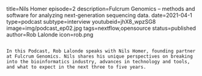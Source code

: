 title=Nils Homer
episode=2
description=Fulcrum Genomics – methods and software for analyzing next-generation sequencing data.
date=2021-04-1
type=podcast
subtype=interview
youtubeid=jhX8_wpzSG8
image=img/podcast_ep02.jpg
tags=nextflow,opensource
status=published
author=Rob Lalonde
icon=rob.png
~~~~~~

In this Podcast, Rob Lalonde speaks with Nils Homer, founding partner at Fulcrum Genomics. Nils shares his unique perspectives on breaking into the bioinformatics industry, advances in technology and tools, and what to expect in the next three to five years.
